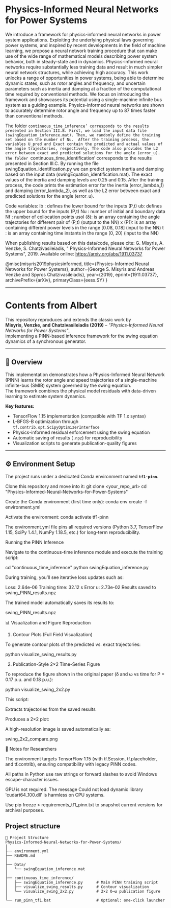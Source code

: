 # Physics-Informed Neural Networks for Power Systems

We introduce  a  framework  for  physics-informed  neural  networks in power system applications. Exploiting the underlying physical laws  governing  power  systems,  and  inspired  by  recent  developments  in  the  field  of  machine  learning, we propose  a neural network training procedure that can make use of the wide range of mathematical models describing power system behavior, both  in  steady-state  and  in  dynamics.  Physics-informed  neural networks  require  substantially  less  training  data  and  result  in much  simpler  neural  network  structures,  while  achieving  high accuracy.  This  work  unlocks  a  range  of  opportunities  in  power systems,  being  able  to  determine  dynamic  states,  such  as  rotor angles and frequency, and uncertain parameters such as inertia and  damping  at  a  fraction  of  the  computational  time  required by conventional methods. We focus on introducing the framework  and  showcases  its  potential  using  a  single-machine infinite bus system as a guiding example. Physics-informed neural networks  are  shown  to  accurately  determine  rotor  angle  and frequency  up  to 87 times faster than  conventional  methods.


The folder `continuous_time_inference’ corresponds to the results presented in Section III.B. First, we load the input data file (swingEquation_inference.mat). Then, we randomly define the training set based on the number of Nu.  After the training process, the variables U_pred and Exact contain the predicted and actual values of the angle trajectories, respectively. The code also provides the L2 error between exact and predicted solutions for the angle (error_u).
The folder `continuous_time_identification’ corresponds to the results presented in Section III.C. By running the file swingEquation_identification.py we can predict system inertia and damping based on the input data (swingEquation_identification.mat). The exact values of the inertia and damping levels are 0.25 and 0.15. After the training process, the code prints the estimation error for the inertia (error_lambda_1) and damping (error_lambda_2), as well as the L2 error between exact and predicted solutions for the angle (error_u).

Code variables:
lb : defines the lower bound for the inputs (P,t)
ub: defines the upper bound for the inputs (P,t)
Nu : number of initial and boundary data
Nf : number of collocation points
usol (δ): is an array containing the angle trajectories for different pair of (P,t) (output to the NN)
x (P1): is an array containing different power levels in the range [0.08, 0.18] (input to the NN)
t : is an array containing time instants in the range [0, 20] (input to the NN)


When publishing results based on this data/code, please cite:
	G. Misyris, A. Venzke, S. Chatzivasileiadis, " Physics-Informed 
	Neural Networks for Power Systems", 2019. Available online: 
	https://arxiv.org/abs/1911.03737

@misc{misyris2019physicsinformed,
    title={Physics-Informed Neural Networks for Power Systems},
    author={George S. Misyris and Andreas Venzke and Spyros Chatzivasileiadis},
    year={2019},
    eprint={1911.03737},
    archivePrefix={arXiv},
    primaryClass={eess.SY}
}

---

# Contents from Albert

This repository reproduces and extends the classic work by  
**Misyris, Venzke, and Chatzivasileiadis (2019)** – *"Physics-Informed Neural Networks for Power Systems"*,  
implementing a PINN-based inference framework for the swing equation dynamics of a synchronous generator.

---

## 📘 Overview

This implementation demonstrates how a Physics-Informed Neural Network (PINN) learns the rotor angle and speed trajectories of a single-machine infinite-bus (SMIB) system governed by the swing equation.  
The framework combines the physical model residuals with data-driven learning to estimate system dynamics.

**Key features:**
- TensorFlow 1.15 implementation (compatible with TF 1.x syntax)
- L-BFGS-B optimization through `tf.contrib.opt.ScipyOptimizerInterface`
- Physics-informed residual enforcement using the swing equation
- Automatic saving of results (`.npz`) for reproducibility
- Visualization scripts to generate publication-quality figures

---

## ⚙️ Environment Setup

The project runs under a dedicated Conda environment named **`tf1-pinn`**.

Clone this repository and move into it:
    git clone <your_repo_url>
    cd "Physics-Informed-Neural-Networks-for-Power-Systems"


Create the Conda environment (first time only):
     conda env create -f environment.yml


Activate the environment:
    conda activate tf1-pinn


The environment.yml file pins all required versions (Python 3.7, TensorFlow 1.15, SciPy 1.4.1, NumPy 1.18.5, etc.) for long-term reproducibility.

Running the PINN Inference

Navigate to the continuous-time inference module and execute the training script:

cd "continuous_time_inference"
python swingEquation_inference.py

During training, you’ll see iterative loss updates such as:

Loss: 2.64e-06
Training time: 32.12 s
Error u: 2.73e-02
Results saved to swing_PINN_results.npz


The trained model automatically saves its results to:

swing_PINN_results.npz


📊 Visualization and Figure Reproduction
1. Contour Plots (Full Field Visualization)

To generate contour plots of the predicted vs. exact trajectories:

python visualize_swing_results.py


2. Publication-Style 2×2 Time-Series Figure

To reproduce the figure shown in the original paper (δ and ω vs time for P = 0.17 p.u. and 0.18 p.u.):

python visualize_swing_2x2.py


This script:

Extracts trajectories from the saved results


Produces a 2×2 plot:

A high-resolution image is saved automatically as:

swing_2x2_compare.png

🧠 Notes for Researchers

The environment targets TensorFlow 1.15 (with tf.Session, tf.placeholder, and tf.contrib), ensuring compatibility with legacy PINN codes.

All paths in Python use raw strings or forward slashes to avoid Windows escape-character issues.

GPU is not required. The message
Could not load dynamic library 'cudart64_100.dll'
is harmless on CPU systems.

Use pip freeze > requirements_tf1_pinn.txt to snapshot current versions for archival purposes.

## Project structure

```text
📂 Project Structure
Physics-Informed-Neural-Networks-for-Power-Systems/
│
├── environment.yml
├── README.md
│
├── Data/
│   └── swingEquation_inference.mat
│
├── continuous_time_inference/
│   ├── swingEquation_inference.py      # Main PINN training script
│   ├── visualize_swing_results.py      # Contour visualization
│   └── visualize_swing_2x2.py          # 2×2 δ–ω publication figure
│
└── run_pinn_tf1.bat                    # Optional: one-click launcher
```




